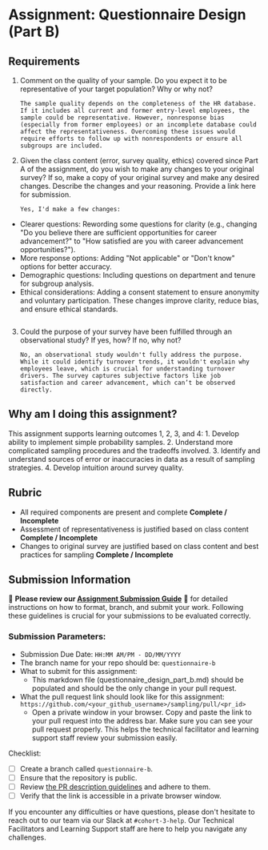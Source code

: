 # Assignment: Questionnaire Design (Part B)

## Requirements
1. Comment on the quality of your sample. Do you expect it to be representative of your target population? Why or why not?

    ```
    The sample quality depends on the completeness of the HR database. If it includes all current and former entry-level employees, the sample could be representative. However, nonresponse bias (especially from former employees) or an incomplete database could affect the representativeness. Overcoming these issues would require efforts to follow up with nonrespondents or ensure all subgroups are included.
    ```

2. Given the class content (error, survey quality, ethics) covered since Part A of the assignment, do you wish to make any changes to your original survey? If so, make a copy of your original survey and make any desired changes. Describe the changes and your reasoning. Provide a link here for submission.

    ```
    Yes, I'd make a few changes:
- Clearer questions: Rewording some questions for clarity (e.g., changing "Do you believe there are sufficient opportunities for career advancement?" to "How satisfied are you with career advancement opportunities?").
- More response options: Adding "Not applicable" or "Don't know" options for better accuracy.
- Demographic questions: Including questions on department and tenure for subgroup analysis.
- Ethical considerations: Adding a consent statement to ensure anonymity and voluntary participation.
These changes improve clarity, reduce bias, and ensure ethical standards.
    ```

3. Could the purpose of your survey have been fulfilled through an observational study? If yes, how? If no, why not?

    ```
    No, an observational study wouldn't fully address the purpose. While it could identify turnover trends, it wouldn't explain why employees leave, which is crucial for understanding turnover drivers. The survey captures subjective factors like job satisfaction and career advancement, which can’t be observed directly.
    ```

## Why am I doing this assignment?

This assignment supports learning outcomes 1, 2, 3, and 4:
	1.	Develop ability to implement simple probability samples.
	2.	Understand more complicated sampling procedures and the tradeoffs involved.
	3.	Identify and understand sources of error or inaccuracies in data as a result of sampling strategies.
	4.	Develop intuition around survey quality.

## Rubric

-	All required components are present and complete **Complete / Incomplete**
-	Assessment of representativeness is justified based on class content **Complete / Incomplete**
-	Changes to original survey are justified based on class content and best practices for sampling **Complete / Incomplete**

## Submission Information

🚨 **Please review our [Assignment Submission Guide](https://github.com/UofT-DSI/onboarding/blob/main/onboarding_documents/submissions.md)** 🚨 for detailed instructions on how to format, branch, and submit your work. Following these guidelines is crucial for your submissions to be evaluated correctly.

### Submission Parameters:
* Submission Due Date: `HH:MM AM/PM - DD/MM/YYYY`
* The branch name for your repo should be: `questionnaire-b`
* What to submit for this assignment:
    * This markdown file (questionnaire_design_part_b.md) should be populated and should be the only change in your pull request.
* What the pull request link should look like for this assignment: `https://github.com/<your_github_username>/sampling/pull/<pr_id>`
    * Open a private window in your browser. Copy and paste the link to your pull request into the address bar. Make sure you can see your pull request properly. This helps the technical facilitator and learning support staff review your submission easily.

Checklist:
- [ ] Create a branch called `questionnaire-b`.
- [ ] Ensure that the repository is public.
- [ ] Review [the PR description guidelines](https://github.com/UofT-DSI/onboarding/blob/main/onboarding_documents/submissions.md#guidelines-for-pull-request-descriptions) and adhere to them.
- [ ] Verify that the link is accessible in a private browser window.

If you encounter any difficulties or have questions, please don't hesitate to reach out to our team via our Slack at `#cohort-3-help`. Our Technical Facilitators and Learning Support staff are here to help you navigate any challenges.
